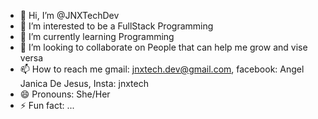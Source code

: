 - 👋 Hi, I’m @JNXTechDev
- 👀 I’m interested to be a FullStack Programming
- 🌱 I’m currently learning Programming
- 💞️ I’m looking to collaborate on People that can help me grow and vise versa
- 📫 How to reach me gmail: jnxtech.dev@gmail.com, facebook: Angel Janica De Jesus, Insta: jnxtech 
- 😄 Pronouns: She/Her
- ⚡ Fun fact: ...

<!---
JNXTechDev/JNXTechDev is a ✨ special ✨ repository because its `README.md` (this file) appears on your GitHub profile.
You can click the Preview link to take a look at your changes.
--->
